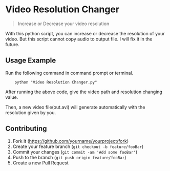 # Video Resolution Changer

> Increase or Decrease your video resolution

With this python script, you can increase or decrease the resolution of your video. But this script cannot copy audio to output file. I will fix it in the future.

## Usage Example

Run the following command in command prompt or terminal.

        python "Video Resolution Changer.py"

After running the above code, give the video path and resolution changing value.

Then, a new video file(out.avi) will generate automatically with the resolution given by you.

## Contributing

1. Fork it (<https://github.com/yourname/yourproject/fork>)
2. Create your feature branch (`git checkout -b feature/fooBar`)
3. Commit your changes (`git commit -am 'Add some fooBar'`)
4. Push to the branch (`git push origin feature/fooBar`)
5. Create a new Pull Request
